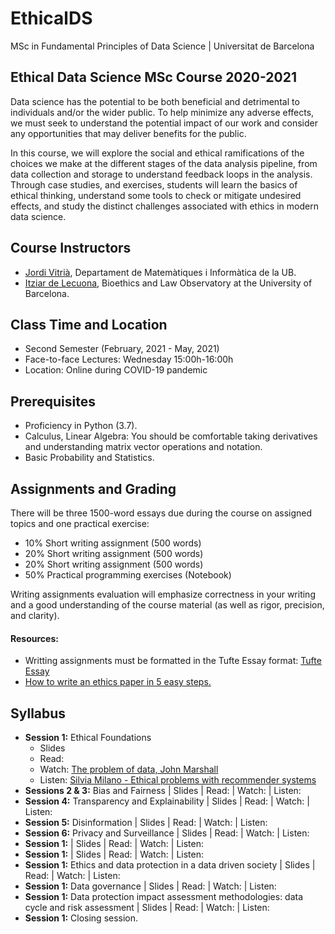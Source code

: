 # EthicalDS

MSc in Fundamental Principles of Data Science | Universitat de Barcelona

## Ethical Data Science MSc Course 2020-2021

Data science has the potential to be both beneficial and detrimental to individuals and/or the wider public. To help minimize any adverse effects, we must seek to understand the potential impact of our work and consider any opportunities that may deliver benefits for the public. 

In this course, we will explore the social and ethical ramifications of the choices we make at the different stages of the data analysis pipeline, from data collection and storage to understand feedback loops in the analysis. Through case studies, and exercises, students will learn the basics of ethical thinking, understand some tools to check or mitigate undesired effects, and study the distinct challenges associated with ethics in modern data science.

## Course Instructors

+ [Jordi Vitrià](http://www.ub.edu/cvub/jordivitria/), Departament de Matemàtiques i Informàtica de la UB.
+ [Itziar de Lecuona](http://www.bioeticayderecho.ub.edu/ca/itziar-de-lecuona), Bioethics and Law Observatory at the University of Barcelona. 

## Class Time and Location
+ Second Semester (February, 2021 - May, 2021)
+ Face-to-face Lectures: Wednesday 15:00h-16:00h
+ Location: Online during COVID-19 pandemic

## Prerequisites
+ Proficiency in Python (3.7).
+ Calculus, Linear Algebra: You should be comfortable taking derivatives and understanding matrix vector operations and notation.
+ Basic Probability and Statistics.

## Assignments and Grading

There will be three 1500-word essays due during the course on assigned topics and one practical exercise:

+ 10% Short writing assignment (500 words)
+ 20% Short writing assignment (500 words)
+ 20% Short writing assignment (500 words)
+ 50% Practical programming exercises (Notebook)

Writing assignments evaluation will emphasize correctness in your writing and a good understanding of the course material (as well as rigor, precision, and clarity).

#### Resources:
+ Writting assignments must be formatted in the Tufte Essay format: [Tufte Essay](https://www.latextemplates.com/template/tufte-essay)
+ [How to write an ethics paper in 5 easy steps.](https://essayshark.com/blog/a-good-ethics-essaytips-and-traps-of-writing/)


## Syllabus
+ **Session 1:** Ethical Foundations
  + Slides 
  + Read: 
  + Watch: [The problem of data, John Marshall](https://youtu.be/Wc1h0Lz3Pz4)
  + Listen: [Silvia Milano - Ethical problems with recommender systems](https://anchor.fm/towardsdatascience/episodes/68--Silvia-Milano---Ethical-problems-with-recommender-systems-epi24v/a-a4fdo1p) 
+ **Sessions 2 & 3:** Bias and Fairness | Slides | Read: | Watch: | Listen: 
+ **Session 4:** Transparency and Explainability | Slides | Read: | Watch: | Listen: 
+ **Session 5:** Disinformation | Slides | Read: | Watch: | Listen: 
+ **Session 6:** Privacy and Surveillance | Slides | Read: | Watch: | Listen: 
+ **Session 1:** | Slides | Read: | Watch: | Listen: 
+ **Session 1:** | Slides | Read: | Watch: | Listen: 
+ **Session 1:** Ethics and data protection in a data driven society | Slides | Read: | Watch: | Listen: 
+ **Session 1:** Data governance | Slides | Read: | Watch: | Listen: 
+ **Session 1:** Data protection impact assessment methodologies: data cycle and risk assessment | Slides | Read: | Watch: | Listen: 
+ **Session 1:** Closing session.
